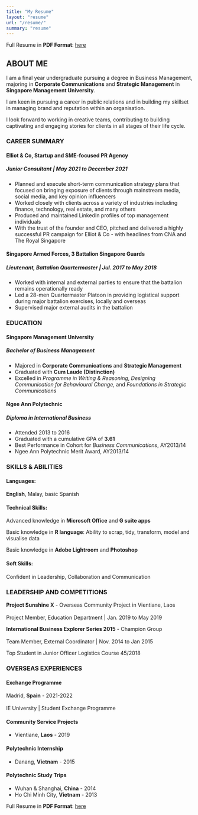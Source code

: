 ```yaml
---
title: "My Resume"
layout: "resume"
url: "/resume/"
summary: "resume"
---
```


Full Resume in **PDF Format**: [here](/FarisChew_Resume.pdf)

## ABOUT ME

I am a final year undergraduate pursuing a degree in Business Management, majoring in **Corporate Communications** and **Strategic Management** in **Singapore Management University**.

I am keen in pursuing a career in public relations and in building my skillset in managing brand and reputation within an organisation.

I look forward to working in creative teams, contributing to building captivating and engaging stories for clients in all stages of their life cycle.


### CAREER SUMMARY

#### Elliot & Co, Startup and SME-focused PR Agency
##### Junior Consultant | May 2021 to December 2021
- Planned and execute short-term communication strategy plans that focused on bringing exposure of clients through mainstream media, social media, and key opinion influencers
- Worked closely with clients across a variety of industries including finance, technology, real estate, and many others
- Produced and maintained LinkedIn profiles of top management individuals
- With the trust of the founder and CEO, pitched and delivered a highly successful PR campaign for Elliot & Co - with headlines from CNA and The Royal Singapore

#### Singapore Armed Forces, 3 Battalion Singapore Guards
##### Lieutenant, Battalion Quartermaster | Jul. 2017 to May 2018
- Worked with internal and external parties to ensure that the battalion remains operationally ready
- Led a 28-men Quartermaster Platoon in providing logistical support during major battalion exercises, locally and overseas
- Supervised major external audits in the battalion


### EDUCATION

#### Singapore Management University
##### Bachelor of Business Management
- Majored in **Corporate Communications** and **Strategic Management**
- Graduated with **Cum Laude (Distinction)**
- Excelled in *Programme in Writing & Reasoning*, *Designing Communication for Behavioural Change*, and *Foundations in Strategic Communications*

#### Ngee Ann Polytechnic
##### Diploma in International Business
- Attended 2013 to 2016
- Graduated with a cumulative GPA of **3.61**
- Best Performance in Cohort for *Business Communications*, AY2013/14 
- Ngee Ann Polytechnic Merit Award, AY2013/14


### SKILLS & ABILITIES

#### Languages:
**English**, Malay, basic Spanish

#### Technical Skills:
Advanced knowledge in **Microsoft Office** and **G suite apps**

Basic knowledge in **R language**: Ability to scrap, tidy, transform, model and visualise data

Basic knowledge in **Adobe Lightroom** and **Photoshop**

#### Soft Skills:
Confident in Leadership, Collaboration and Communication

### LEADERSHIP AND COMPETITIONS
**Project Sunshine X** - Overseas Community Project in Vientiane, Laos<br/>  
Project Member, Education Department | Jan. 2019 to May 2019

**International Business Explorer Series 2015** - Champion Group<br/>  
Team Member, External Coordinator | Nov. 2014 to Jan 2015

Top Student in Junior Officer Logistics Course 45/2018
   

### OVERSEAS EXPERIENCES

#### Exchange Programme
Madrid, **Spain** - 2021-2022<br/>  
IE University | Student Exchange Programme

#### Community Service Projects
- Vientiane, **Laos** - 2019

#### Polytechnic Internship
- Danang, **Vietnam** - 2015

#### Polytechnic Study Trips
- Wuhan & Shanghai, **China** - 2014 
- Ho Chi Minh City, **Vietnam** - 2013

Full Resume in **PDF Format**: [here](/FarisChew_Resume.pdf)

